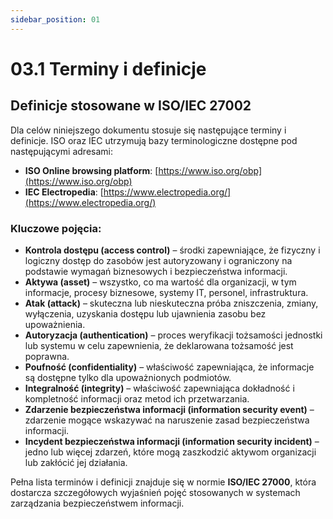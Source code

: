 ```yaml
---
sidebar_position: 01
---
```


# 03.1 Terminy i definicje

## Definicje stosowane w ISO/IEC 27002

Dla celów niniejszego dokumentu stosuje się następujące terminy i definicje. ISO oraz IEC utrzymują bazy terminologiczne dostępne pod następującymi adresami:

- **ISO Online browsing platform**: [https://www.iso.org/obp](https://www.iso.org/obp)
- **IEC Electropedia**: [https://www.electropedia.org/](https://www.electropedia.org/)

### Kluczowe pojęcia:

- **Kontrola dostępu (access control)** – środki zapewniające, że fizyczny i logiczny dostęp do zasobów jest autoryzowany i ograniczony na podstawie wymagań biznesowych i bezpieczeństwa informacji.
- **Aktywa (asset)** – wszystko, co ma wartość dla organizacji, w tym informacje, procesy biznesowe, systemy IT, personel, infrastruktura.
- **Atak (attack)** – skuteczna lub nieskuteczna próba zniszczenia, zmiany, wyłączenia, uzyskania dostępu lub ujawnienia zasobu bez upoważnienia.
- **Autoryzacja (authentication)** – proces weryfikacji tożsamości jednostki lub systemu w celu zapewnienia, że deklarowana tożsamość jest poprawna.
- **Poufność (confidentiality)** – właściwość zapewniająca, że informacje są dostępne tylko dla upoważnionych podmiotów.
- **Integralność (integrity)** – właściwość zapewniająca dokładność i kompletność informacji oraz metod ich przetwarzania.
- **Zdarzenie bezpieczeństwa informacji (information security event)** – zdarzenie mogące wskazywać na naruszenie zasad bezpieczeństwa informacji.
- **Incydent bezpieczeństwa informacji (information security incident)** – jedno lub więcej zdarzeń, które mogą zaszkodzić aktywom organizacji lub zakłócić jej działania.

Pełna lista terminów i definicji znajduje się w normie **ISO/IEC 27000**, która dostarcza szczegółowych wyjaśnień pojęć stosowanych w systemach zarządzania bezpieczeństwem informacji.
